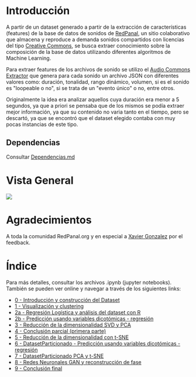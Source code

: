 # Introducción

A partir de un dataset generado a partir de la extracción de características (features) de la base de datos de sonidos de [RedPanal](https://redpanal.org), un sitio colaborativo que almacena y reproduce a demanda sonidos compartidos con licencias del tipo [Creative Commons](https://creativecommons.org/), se busca extraer conocimiento sobre la composición de la base de datos utilizando diferentes algoritmos de Machine Learning.

Para extraer features de los archivos de sonido se utilizo el [Audio Commons Extractor](https://github.com/AudioCommons/ac-audio-extractor) que genera para cada sonido un archivo JSON con diferentes valores como: duración, tonalidad, rango dinámico, volumen, si es el sonido es "loopeable o no", si se trata de un "evento único" o no, entre otros.

Originalmente la idea era analizar aquellos cuya duración era menor a 5 segundos, ya que a priori se pensaba que de los mismos se podía extraer mejor información, ya que su contenido no varia tanto en el tiempo, pero se descartó, ya que se encontró que el dataset elegido contaba con muy pocas instancias de este tipo.

## Dependencias

Consultar [Dependencias.md](Dependencias.md)    

# Vista General

![](img/análisis-general.png)

# Agradecimientos

A toda la comunidad RedPanal.org y en especial a [Xavier Gonzalez](https://github.com/xavierign) por el feedback.

# Índice

Para más detalles, consultar los archivos .ipynb (jupyter notebooks). También se pueden ver online y navegar a través de los siguientes links:

* [0 - Introducción y construcción del Dataset](https://nbviewer.jupyter.org/github/hordiales/redpanal-db-analysis/blob/dd5a9d930883ffeebe2ca82cc7d7bd25c41dfe2c/notebooks/0%20-%20Introducción%20y%20construcción%20del%20Dataset.ipynb)
* [1 - Visualización y clustering](https://nbviewer.jupyter.org/github/hordiales/redpanal-db-analysis/blob/dd5a9d930883ffeebe2ca82cc7d7bd25c41dfe2c/notebooks/1%20-%20Visualizaci%C3%B3n%20y%20clustering.ipynb)
* [2a - Regresión Logística y análisis del dataset con R](https://nbviewer.jupyter.org/github/hordiales/redpanal-db-analysis/blob/dd5a9d930883ffeebe2ca82cc7d7bd25c41dfe2c/notebooks/2a%20-%20Regresi%C3%B3n%20Log%C3%ADstica%20y%20an%C3%A1lisis%20del%20dataset%20con%20R.ipynb)
* [2b - Predicción usando variables dicotómicas - regresión](https://nbviewer.jupyter.org/github/hordiales/redpanal-db-analysis/blob/dd5a9d930883ffeebe2ca82cc7d7bd25c41dfe2c/notebooks/2b%20-%20Predicci%C3%B3n%20usando%20variables%20dicot%C3%B3micas%20-%20regresi%C3%B3n.ipynb)
* [3 - Reducción de la dimensionalidad SVD y PCA](https://nbviewer.jupyter.org/github/hordiales/redpanal-db-analysis/blob/dd5a9d930883ffeebe2ca82cc7d7bd25c41dfe2c/notebooks/3%20-%20Reducci%C3%B3n%20de%20la%20dimensionalidad%20SVD%20y%20PCA.ipynb)
* [4 - Conclusión parcial (primera parte)](https://nbviewer.jupyter.org/github/hordiales/redpanal-db-analysis/blob/master/notebooks/4%20-%20Conclusión%20parcial.ipynb)
* [5 - Reducción de la dimensionalidad con t-SNE](https://nbviewer.jupyter.org/github/hordiales/redpanal-db-analysis/blob/master/notebooks/5%20-%20Reducción%20de%20la%20dimensionalidad%20con%20t-sne.ipynb)
* [6 - DatasetParticionado - Predicción usando variables dicotómicas - regresión](https://nbviewer.jupyter.org/github/hordiales/redpanal-db-analysis/blob/master/notebooks/6%20-%20DatasetParticionado%20-%20Predicción%20usando%20variables%20dicotómicas%20-%20regresión.ipynb)
* [7 - DatasetParticionado PCA y t-SNE](https://nbviewer.jupyter.org/github/hordiales/redpanal-db-analysis/blob/master/notebooks/7%20-%20DatasetParticionado%20PCA%20y%20t-sne.ipynb)
* [8 - Redes Neuronales GAN y reconstrucción de fase](https://nbviewer.jupyter.org/github/hordiales/redpanal-db-analysis/blob/master/notebooks/8%20-%20Redes%20Neuronales%20GAN%20y%20reconstrucción%20de%20fase.ipynb)
* [9 - Conclusión final](https://nbviewer.jupyter.org/github/hordiales/redpanal-db-analysis/blob/master/notebooks/9%20-%20Conclusión%20final.ipynb)


